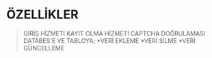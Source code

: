 # ÖZELLİKLER
>GİRİŞ HİZMETİ
>KAYIT OLMA HİZMETİ
>CAPTCHA DOĞRULAMASI
>DATABES'E VE TABLOYA;
*VERİ EKLEME
*VERİ SİLME
*VERİ GÜNCELLEME
